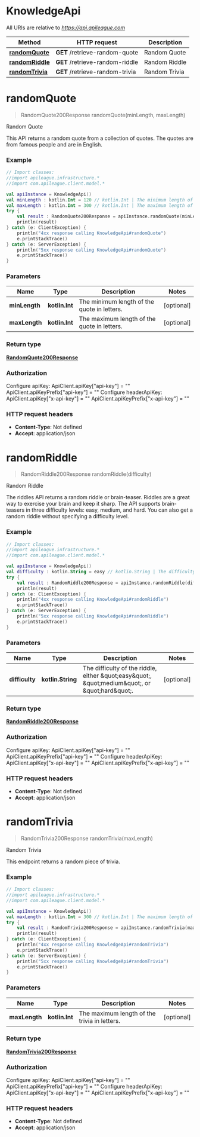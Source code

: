 # KnowledgeApi

All URIs are relative to *https://api.apileague.com*

Method | HTTP request | Description
------------- | ------------- | -------------
[**randomQuote**](KnowledgeApi.md#randomQuote) | **GET** /retrieve-random-quote | Random Quote
[**randomRiddle**](KnowledgeApi.md#randomRiddle) | **GET** /retrieve-random-riddle | Random Riddle
[**randomTrivia**](KnowledgeApi.md#randomTrivia) | **GET** /retrieve-random-trivia | Random Trivia


<a id="randomQuote"></a>
# **randomQuote**
> RandomQuote200Response randomQuote(minLength, maxLength)

Random Quote

This API returns a random quote from a collection of quotes. The quotes are from famous people and are in English.

### Example
```kotlin
// Import classes:
//import apileague.infrastructure.*
//import com.apileague.client.model.*

val apiInstance = KnowledgeApi()
val minLength : kotlin.Int = 120 // kotlin.Int | The minimum length of the quote in letters.
val maxLength : kotlin.Int = 300 // kotlin.Int | The maximum length of the quote in letters.
try {
    val result : RandomQuote200Response = apiInstance.randomQuote(minLength, maxLength)
    println(result)
} catch (e: ClientException) {
    println("4xx response calling KnowledgeApi#randomQuote")
    e.printStackTrace()
} catch (e: ServerException) {
    println("5xx response calling KnowledgeApi#randomQuote")
    e.printStackTrace()
}
```

### Parameters

Name | Type | Description  | Notes
------------- | ------------- | ------------- | -------------
 **minLength** | **kotlin.Int**| The minimum length of the quote in letters. | [optional]
 **maxLength** | **kotlin.Int**| The maximum length of the quote in letters. | [optional]

### Return type

[**RandomQuote200Response**](RandomQuote200Response.md)

### Authorization


Configure apiKey:
    ApiClient.apiKey["api-key"] = ""
    ApiClient.apiKeyPrefix["api-key"] = ""
Configure headerApiKey:
    ApiClient.apiKey["x-api-key"] = ""
    ApiClient.apiKeyPrefix["x-api-key"] = ""

### HTTP request headers

 - **Content-Type**: Not defined
 - **Accept**: application/json

<a id="randomRiddle"></a>
# **randomRiddle**
> RandomRiddle200Response randomRiddle(difficulty)

Random Riddle

The riddles API returns a random riddle or brain-teaser. Riddles are a great way to exercise your brain and keep it sharp. The API supports brain-teasers in three difficulty levels: easy, medium, and hard. You can also get a random riddle without specifying a difficulty level.

### Example
```kotlin
// Import classes:
//import apileague.infrastructure.*
//import com.apileague.client.model.*

val apiInstance = KnowledgeApi()
val difficulty : kotlin.String = easy // kotlin.String | The difficulty of the riddle, either \"easy\", \"medium\", or \"hard\".
try {
    val result : RandomRiddle200Response = apiInstance.randomRiddle(difficulty)
    println(result)
} catch (e: ClientException) {
    println("4xx response calling KnowledgeApi#randomRiddle")
    e.printStackTrace()
} catch (e: ServerException) {
    println("5xx response calling KnowledgeApi#randomRiddle")
    e.printStackTrace()
}
```

### Parameters

Name | Type | Description  | Notes
------------- | ------------- | ------------- | -------------
 **difficulty** | **kotlin.String**| The difficulty of the riddle, either \&quot;easy\&quot;, \&quot;medium\&quot;, or \&quot;hard\&quot;. | [optional]

### Return type

[**RandomRiddle200Response**](RandomRiddle200Response.md)

### Authorization


Configure apiKey:
    ApiClient.apiKey["api-key"] = ""
    ApiClient.apiKeyPrefix["api-key"] = ""
Configure headerApiKey:
    ApiClient.apiKey["x-api-key"] = ""
    ApiClient.apiKeyPrefix["x-api-key"] = ""

### HTTP request headers

 - **Content-Type**: Not defined
 - **Accept**: application/json

<a id="randomTrivia"></a>
# **randomTrivia**
> RandomTrivia200Response randomTrivia(maxLength)

Random Trivia

This endpoint returns a random piece of trivia.

### Example
```kotlin
// Import classes:
//import apileague.infrastructure.*
//import com.apileague.client.model.*

val apiInstance = KnowledgeApi()
val maxLength : kotlin.Int = 300 // kotlin.Int | The maximum length of the trivia in letters.
try {
    val result : RandomTrivia200Response = apiInstance.randomTrivia(maxLength)
    println(result)
} catch (e: ClientException) {
    println("4xx response calling KnowledgeApi#randomTrivia")
    e.printStackTrace()
} catch (e: ServerException) {
    println("5xx response calling KnowledgeApi#randomTrivia")
    e.printStackTrace()
}
```

### Parameters

Name | Type | Description  | Notes
------------- | ------------- | ------------- | -------------
 **maxLength** | **kotlin.Int**| The maximum length of the trivia in letters. | [optional]

### Return type

[**RandomTrivia200Response**](RandomTrivia200Response.md)

### Authorization


Configure apiKey:
    ApiClient.apiKey["api-key"] = ""
    ApiClient.apiKeyPrefix["api-key"] = ""
Configure headerApiKey:
    ApiClient.apiKey["x-api-key"] = ""
    ApiClient.apiKeyPrefix["x-api-key"] = ""

### HTTP request headers

 - **Content-Type**: Not defined
 - **Accept**: application/json

